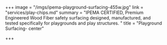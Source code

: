 +++
image = "/imgs/ipema-playground-surfacing-455w.jpg"
link = "services/play-chips.md"
summary = "IPEMA CERTIFIED, Premium Engineered Wood Fiber safety surfacing designed, manufactured, and tested specifically for playgrounds and play structures. "
title = "Playground Surfacing- center"

+++
